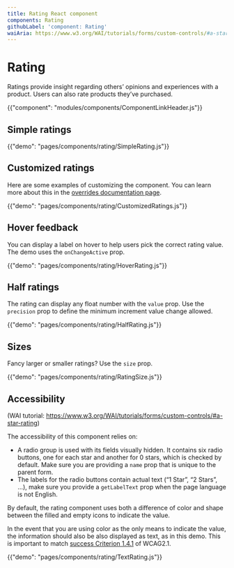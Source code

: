 ```yaml
---
title: Rating React component
components: Rating
githubLabel: 'component: Rating'
waiAria: https://www.w3.org/WAI/tutorials/forms/custom-controls/#a-star-rating
---
```


# Rating

<p class="description">Ratings provide insight regarding others’ opinions and experiences with a product. Users can also rate products they’ve purchased.</p>

{{"component": "modules/components/ComponentLinkHeader.js"}}

## Simple ratings

{{"demo": "pages/components/rating/SimpleRating.js"}}

## Customized ratings

Here are some examples of customizing the component. You can learn more about this in the
[overrides documentation page](/customization/components/).

{{"demo": "pages/components/rating/CustomizedRatings.js"}}

## Hover feedback

You can display a label on hover to help users pick the correct rating value.
The demo uses the `onChangeActive` prop.

{{"demo": "pages/components/rating/HoverRating.js"}}

## Half ratings

The rating can display any float number with the `value` prop.
Use the `precision` prop to define the minimum increment value change allowed.

{{"demo": "pages/components/rating/HalfRating.js"}}

## Sizes

Fancy larger or smaller ratings? Use the `size` prop.

{{"demo": "pages/components/rating/RatingSize.js"}}

## Accessibility

(WAI tutorial: https://www.w3.org/WAI/tutorials/forms/custom-controls/#a-star-rating)

The accessibility of this component relies on:

- A radio group is used with its fields visually hidden.
  It contains six radio buttons, one for each star and another for 0 stars, which is checked by default. Make sure you are providing a `name` prop that is unique to the parent form.
- The labels for the radio buttons contain actual text (“1 Star”, “2 Stars”, …), make sure you provide a `getLabelText` prop when the page language is not English.

By default, the rating component uses both a difference of color and shape between the filled and empty icons to indicate the value.

In the event that you are using color as the only means to indicate the value, the information should also be also displayed as text, as in this demo. This is important to match [success Criterion 1.4.1](https://www.w3.org/TR/WCAG21/#use-of-color) of WCAG2.1.

{{"demo": "pages/components/rating/TextRating.js"}}
